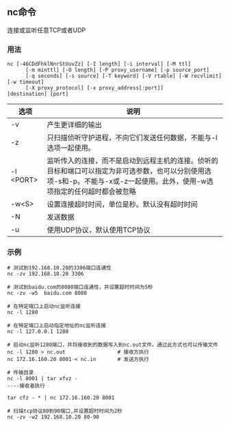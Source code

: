 ## nc命令
连接或监听任意TCP或者UDP

### 用法
```shell
nc [-46CDdFhklNnrStUuvZz] [-I length] [-i interval] [-M ttl]
	  [-m minttl] [-O length] [-P proxy_username] [-p source_port]
	  [-q seconds] [-s source] [-T keyword] [-V rtable] [-W recvlimit] [-w timeout]
	  [-X proxy_protocol] [-x proxy_address[:port]] 	  [destination] [port]
```

| 选项 | 说明 |
| --- | --- |
| -v | 产生更详细的输出 |
| -z | 只扫描侦听守护进程，不向它们发送任何数据，不能与-l选项一起使用。 |
| -l \<PORT>| 监听传入的连接，而不是启动到远程主机的连接。侦听的目标和端口可以指定为非可选参数，也可以分别使用选项-s和-p。不能与-x或-z一起使用。此外，使用-w选项指定的任何超时都会被忽略 |
| -w\<S> | 设置连接超时时间，单位是秒。默认没有超时时间 |
| -N | 发送数据 |
| -u | 使用UDP协议，默认使用TCP协议 |

### 示例
```shell
# 测试到192.168.10.20的3306端口连通性
nc -zv 192.168.10.20 3306

# 测试到baidu.com的8080端口连通性，并设置超时时间为5秒
nc -zv -w5  baidu.com 8080

# 在特定端口上启动nc监听连接
nc -l 1280

# 在特定端口上启动指定地址的nc监听连接
nc -l 127.0.0.1 1280

# 启动nc监听1280端口，并将接收到的数据写入到nc.out文件。通过此方式也可以传输文件
nc -l 1280 > nc.out					# 接收方执行
nc 172.16.160.20 8001 < nc.in 		# 发送方执行

# 传输目录
nc -l 8001 | tar xfvz -                                                      ----接收者执行

tar cfz - * | nc 172.16.160.20 8001

# 扫描tcp协议80到90端口,并设置超时时间为2秒
nc -zv -w2 192.168.10.20 80-90
```
